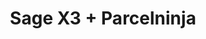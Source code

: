 ---
title: "Sage X3 + Parcelninja"
seoTitle: "Sage X3 Parcelninja Integration"
seoDescription: "Integrate Sage X3 with Parcelninja, and you'll be able to automate logistics, simplify the ordering process and save time - and money. Find out more about how a Sage X3 Parcelninja Integration can help your business."
lead: "Let Stock2Shop send fulfillment notifications to Parcelninja once an order has been successfully created Sage X3. Here’s how we can help you streamline your workflow."
type: "source-fulfillment"
source: "sage-x3"
fulfillment: "parcelninja"
image: "/images/sap-shopify.png"
imageAlt: source_name logo
tags: []
---